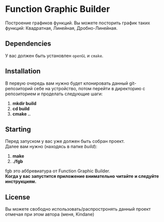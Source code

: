 # Function Graphic Builder

Построение графиков функций. Вы можете посторить график таких функций:
Квадратная, Линейная, Дробно-Линейная.

## Dependencies

У вас должен быть установлен  `openGL` и `cmake`.

## Installation

В первую очередь вам нужно будет клонировать данный
git-репозиторий себе на устройство, потом перейти в
директорию с репозиторием и проделать следующие шаги:
1. **mkdir build**
2. **cd build**
3. **cmake ..**

## Starting

Перед запуском у вас уже должен быть собран проект.<br>
Далее вам нужно (находясь в папке *build*):
1. **make**
2. **./fgb**

fgb это аббревиатура от Function Graphic Builder.<br>
**Когда у вас запустится приложение внимательно читайте**
**и следуйте инструкциям.**

## License

Вы можете свободно использовать/распростронять данный проект
отмечая при этом автора (меня, Kindane)